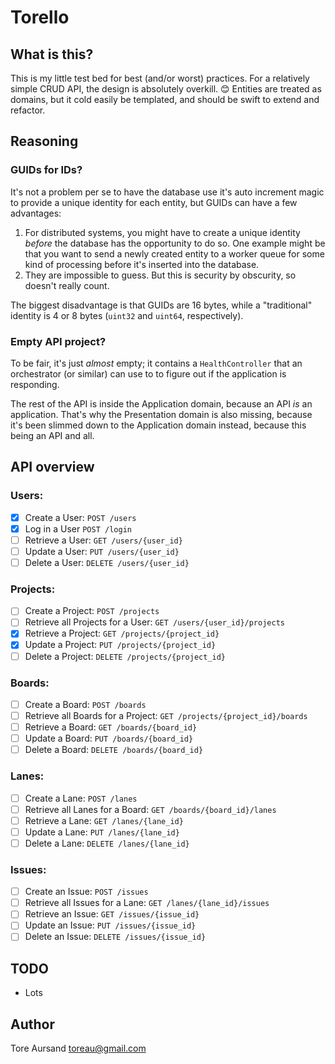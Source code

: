 # Torello

## What is this?

This is my little test bed for best (and/or worst) practices. For a relatively simple
CRUD API, the design is absolutely overkill. 😊 Entities are treated as domains, but
it cold easily be templated, and should be swift to extend and refactor.

## Reasoning

### GUIDs for IDs?

It's not a problem per se to have the database use it's auto increment magic to provide
a unique identity for each entity, but GUIDs can have a few advantages:

1. For distributed systems, you might have to create a unique identity _before_
the database has the opportunity to do so. One example might be that you want to send
a newly created entity to a worker queue for some kind of processing before it's
inserted into the database.
2. They are impossible to guess. But this is security by obscurity, so doesn't really
count.

The biggest disadvantage is that GUIDs are 16 bytes, while a "traditional" identity is
4 or 8 bytes (`uint32` and `uint64`, respectively).

### Empty API project?

To be fair, it's just _almost_ empty; it contains a `HealthController` that an
orchestrator (or similar) can use to to figure out if the application is responding.

The rest of the API is inside the Application domain, because an API _is_ an
application. That's why the Presentation domain is also missing, because it's been
slimmed down to the Application domain instead, because this being an API and all.


## API overview

### Users:

- [x] Create a User: `POST /users`
- [x] Log in a User `POST /login`
- [ ] Retrieve a User: `GET /users/{user_id}`
- [ ] Update a User: `PUT /users/{user_id}`
- [ ] Delete a User: `DELETE /users/{user_id}`

### Projects:
- [ ] Create a Project: `POST /projects`
- [ ] Retrieve all Projects for a User: `GET /users/{user_id}/projects`
- [x] Retrieve a Project: `GET /projects/{project_id}`
- [x] Update a Project: `PUT /projects/{project_id}`
- [ ] Delete a Project: `DELETE /projects/{project_id}`

### Boards:
- [ ] Create a Board: `POST /boards`
- [ ] Retrieve all Boards for a Project: `GET /projects/{project_id}/boards`
- [ ] Retrieve a Board: `GET /boards/{board_id}`
- [ ] Update a Board: `PUT /boards/{board_id}`
- [ ] Delete a Board: `DELETE /boards/{board_id}`

### Lanes:
- [ ] Create a Lane: `POST /lanes`
- [ ] Retrieve all Lanes for a Board: `GET /boards/{board_id}/lanes`
- [ ] Retrieve a Lane: `GET /lanes/{lane_id}`
- [ ] Update a Lane: `PUT /lanes/{lane_id}`
- [ ] Delete a Lane: `DELETE /lanes/{lane_id}`

### Issues:
- [ ] Create an Issue: `POST /issues`
- [ ] Retrieve all Issues for a Lane: `GET /lanes/{lane_id}/issues`
- [ ] Retrieve an Issue: `GET /issues/{issue_id}`
- [ ] Update an Issue: `PUT /issues/{issue_id}`
- [ ] Delete an Issue: `DELETE /issues/{issue_id}`

## TODO

* Lots

## Author

Tore Aursand <toreau@gmail.com>
